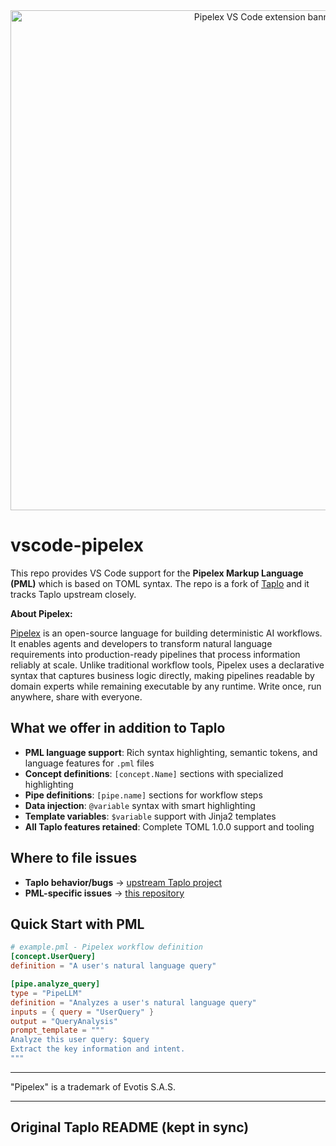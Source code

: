 <div align="center"><img src="https://d2cinlfp2qnig1.cloudfront.net/banners/pipelex_vs_code_extension_v1.png" alt="Pipelex VS Code extension banner" width="800" style="max-width: 100%; height: auto;"></div>

# vscode-pipelex

This repo provides VS Code support for the **Pipelex Markup Language (PML)** which is based on TOML syntax. The repo is a fork of [Taplo](https://github.com/tamasfe/taplo) and it tracks Taplo upstream closely.

**About Pipelex:**

[Pipelex](https://github.com/Pipelex/pipelex) is an open-source language for building deterministic AI workflows. It enables agents and developers to transform natural language requirements into production-ready pipelines that process information reliably at scale. Unlike traditional workflow tools, Pipelex uses a declarative syntax that captures business logic directly, making pipelines readable by domain experts while remaining executable by any runtime. Write once, run anywhere, share with everyone.

## What we offer in addition to Taplo
- **PML language support**: Rich syntax highlighting, semantic tokens, and language features for `.pml` files
- **Concept definitions**: `[concept.Name]` sections with specialized highlighting  
- **Pipe definitions**: `[pipe.name]` sections for workflow steps
- **Data injection**: `@variable` syntax with smart highlighting
- **Template variables**: `$variable` support with Jinja2 templates
- **All Taplo features retained**: Complete TOML 1.0.0 support and tooling

## Where to file issues
- **Taplo behavior/bugs** → [upstream Taplo project](https://github.com/tamasfe/taplo)
- **PML-specific issues** → [this repository](https://github.com/Pipelex/vscode-pipelex/issues)

## Quick Start with PML
```toml
# example.pml - Pipelex workflow definition
[concept.UserQuery]
definition = "A user's natural language query"

[pipe.analyze_query]
type = "PipeLLM"
definition = "Analyzes a user's natural language query"
inputs = { query = "UserQuery" }
output = "QueryAnalysis"
prompt_template = """
Analyze this user query: $query
Extract the key information and intent.
"""
```

---

"Pipelex" is a trademark of Evotis S.A.S.

---

## Original Taplo README (kept in sync)
